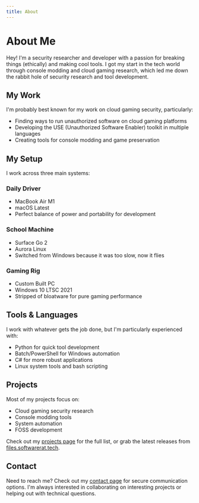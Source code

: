 ```yaml
---
title: About
---
```


# About Me

Hey! I'm a security researcher and developer with a passion for breaking things (ethically) and making cool tools. I got my start in the tech world through console modding and cloud gaming research, which led me down the rabbit hole of security research and tool development.

## My Work

I'm probably best known for my work on cloud gaming security, particularly:
- Finding ways to run unauthorized software on cloud gaming platforms
- Developing the USE (Unauthorized Software Enabler) toolkit in multiple languages
- Creating tools for console modding and game preservation

## My Setup

I work across three main systems:

### Daily Driver
- MacBook Air M1
- macOS Latest
- Perfect balance of power and portability for development

### School Machine
- Surface Go 2
- Aurora Linux
- Switched from Windows because it was too slow, now it flies

### Gaming Rig
- Custom Built PC
- Windows 10 LTSC 2021
- Stripped of bloatware for pure gaming performance

## Tools & Languages

I work with whatever gets the job done, but I'm particularly experienced with:
- Python for quick tool development
- Batch/PowerShell for Windows automation
- C# for more robust applications
- Linux system tools and bash scripting

## Projects

Most of my projects focus on:
- Cloud gaming security research
- Console modding tools
- System automation
- FOSS development

Check out my [projects page](/projects) for the full list, or grab the latest releases from [files.softwarerat.tech](https://files.softwarerat.tech).

## Contact

Need to reach me? Check out my [contact page](/contact) for secure communication options. I'm always interested in collaborating on interesting projects or helping out with technical questions. 